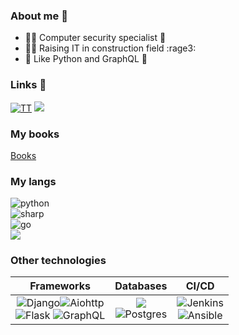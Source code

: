 ### About me 👋
- 🕵️‍♂️ Computer security specialist 🔐
- 🐱‍💻 Raising IT in construction field :rage3:
- 🐍 Like Python and GraphQL 🌌

### Links 🔗

<a href="https://www.tiktok.com/@_vodkar">![TT](https://img.shields.io/badge/TikTok-FFFFFF?style=for-the-badge&logo=TikTok&logoWidth=0&logoColor=black)</a>
<a href="https://leetcode.com/vodkar/">![](https://img.shields.io/badge/LeetCode-FFFFFF?style=for-the-badge&logo=leetcode&logoWidth=0)</a>

### My books

[Books](BOOKS.md)

### My langs

![python](https://img.shields.io/badge/python-Middle+-important?&style=for-the-badge&logo=python&labelColor=FFFFFF)
<br>
![sharp](https://img.shields.io/badge/CSharp-Junior+-success?style=for-the-badge&logo=csharp&labelColor=FFFFFF&logoColor=642076)
<br>
![go](https://img.shields.io/badge/golang-Junior-success?&style=for-the-badge&logo=go&labelColor=FFFFFF)
<br>
![](https://img.shields.io/badge/JavaScript-Junior-success?&style=for-the-badge&logo=JavaScript&labelColor=FFFFFF)

### Other technologies

| Frameworks | Databases | CI/CD |
| :---: | :---: | :---: |
| ![Django](https://img.shields.io/badge/Django-092D1F?style=for-the-badge&logo=django&labelColor=FFFFFF&logoColor=092D1F)![Aiohttp](https://img.shields.io/badge/aiohttp-285BB5?style=for-the-badge&logo=aiohttp&labelColor=FFFFFF&logoColor=285BB5)<br>![Flask](https://img.shields.io/badge/Flask-333333?style=for-the-badge&logo=flask&labelColor=FFFFFF&logoColor=333333) ![GraphQL](https://img.shields.io/badge/GraphQL-DE33A6?style=for-the-badge&logo=graphql&labelColor=FFFFFF&logoColor=DE33A6) | ![](https://img.shields.io/badge/MongoDb-47A248?style=for-the-badge&logo=mongodb&labelColor=FFFFFF&logoColor=47A248)<br>![Postgres](https://img.shields.io/badge/PostgreS-31648C?style=for-the-badge&logo=postgresql&labelColor=FFFFFF&logoColor=31648C) | ![Jenkins](https://img.shields.io/badge/Jenkins-CC3631?style=for-the-badge&logo=Jenkins&labelColor=FFFFFF&logoColor=CC3631)<br>![Ansible](https://img.shields.io/badge/Ansible-191817?style=for-the-badge&logo=Ansible&labelColor=FFFFFF&logoColor=191817)  |
